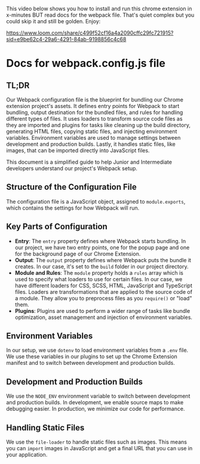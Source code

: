 This video below shows you how to install and run this chrome extension in x-minutes
BUT read docs for the webpack file. That's quiet complex but you could skip it and still be golden.
Enjoy:

  https://www.loom.com/share/c499f52cf16a4a2090cffc29fc721915?sid=e9be62c4-29a6-4291-84ab-9198856c4c68

# Docs for webpack.config.js file

## TL;DR

Our Webpack configuration file is the blueprint for bundling our Chrome extension project's assets. It defines entry points for Webpack to start bundling, output destination for the bundled files, and rules for handling different types of files. It uses loaders to transform source code files as they are imported and plugins for tasks like cleaning up the build directory, generating HTML files, copying static files, and injecting environment variables. Environment variables are used to manage settings between development and production builds. Lastly, it handles static files, like images, that can be imported directly into JavaScript files.

This document is a simplified guide to help Junior and Intermediate developers understand our project's Webpack setup.

## Structure of the Configuration File

The configuration file is a JavaScript object, assigned to `module.exports`, which contains the settings for how Webpack will run.

## Key Parts of Configuration

- **Entry**: The `entry` property defines where Webpack starts bundling. In our project, we have two entry points, one for the popup page and one for the background page of our Chrome Extension.
- **Output**: The `output` property defines where Webpack puts the bundle it creates. In our case, it's set to the `build` folder in our project directory.
- **Module and Rules**: The `module` property holds a `rules` array which is used to specify what loaders to use for certain files. In our case, we have different loaders for CSS, SCSS, HTML, JavaScript and TypeScript files. Loaders are transformations that are applied to the source code of a module. They allow you to preprocess files as you `require()` or "load" them.
- **Plugins**: Plugins are used to perform a wider range of tasks like bundle optimization, asset management and injection of environment variables.

## Environment Variables

In our setup, we use `dotenv` to load environment variables from a `.env` file. We use these variables in our plugins to set up the Chrome Extension manifest and to switch between development and production builds.

## Development and Production Builds

We use the `NODE_ENV` environment variable to switch between development and production builds. In development, we enable source maps to make debugging easier. In production, we minimize our code for performance.

## Handling Static Files

We use the `file-loader` to handle static files such as images. This means you can `import` images in JavaScript and get a final URL that you can use in your application.

